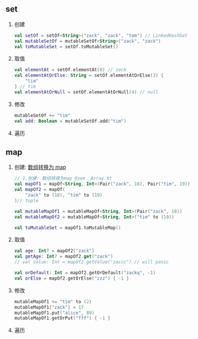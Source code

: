 ## set

1. 创建

   ```kotlin
   val setOf = setOf<String>("zack", "zack", "tom") // LinkedHashSet
   val mutableSetOf = mutableSetOf<String>("zack", "zack")
   val toMutableSet = setOf.toMutableSet()
   ```

2. 取值

   ```kotlin
   val elementAt = setOf.elementAt(0) // zack
   val elementAtOrElse: String = setOf.elementAtOrElse(3) {
       "tim"
   } // tim
   val elementAtOrNull = setOf.elementAtOrNull(4) // null
   ```

3. 修改

   ```kotlin
   mutableSetOf += "tim"
   val add: Boolean = mutableSetOf.add("tim")
   ```

4. 遍历

## map

1. 创建: [数组转换为 map](./03.list&array.md#array)

   ```kotlin
   // 1.创建: 数组转换为map @see _Array.kt
   val mapOf1 = mapOf<String, Int>(Pair("zack", 18), Pair("tim", 19)) // LinkedHashMap
   val mapOf2 = mapOf(
       "zack" to (18), "tim" to (19)
   )// tuple

   val mutableMapOf1 = mutableMapOf<String, Int>(Pair("zack", 18))
   val mutableMapOf2 = mutableMapOf<String, Int>("tim" to (19))

   val toMutableSet = mapOf1.toMutableMap()
   ```

2. 取值

   ```kotlin
   val age: Int? = mapOf2["zack"]
   val getAge: Int? = mapOf2.get("zack")
   // val value: Int = mapOf2.getValue("zaccc") // will panic

   val orDefault: Int = mapOf2.getOrDefault("zackq", -1)
   val orElse = mapOf2.getOrElse("zzz") { -1 }
   ```

3. 修改

   ```kotlin
   mutableMapOf1 += "tim" to (2)
   mutableMapOf1["zack"] = 17
   mutableMapOf1.put("alice", 89)
   mutableMapOf1.getOrPut("fff") { -1 }
   ```

4. 遍历

   ```kotlin

   ```
